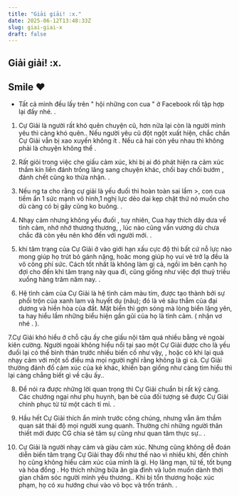 ```yaml
---
title: "Giải giải! :x."
date: 2025-06-12T13:48:33Z
slug: giai-giai-x
draft: false
---
```


## Giải giải! :x.

## Smile ♥

* Tất cả mình đều lấy trên " hội những con cua " ở Facebook rồi tập hợp lại đấy nhé. . 

1. Cự Giải là người rất khó quên chuyện cũ, hơn nữa lại còn là người mình yêu thì càng khó quên..  Nếu người yêu cũ đột ngột xuất hiện, chắc chắn Cự Giải vẫn bị xao xuyến không ít .  Nếu cả hai còn yêu nhau thì không phải là chuyện không thể . 

2. Rất giỏi trong việc che giấu cảm xúc, khi bị ai đó phát hiện ra cảm xúc thầm kín liền đánh trống lãng sang chuyện khác, chối bay chối bướm , đánh chết cũng ko thừa nhận. . 

3. Nếu ng ta cho rằng cự giải là yếu đuối thì hoàn toàn sai lầm >, con cua tiềm ẩn 1 sức mạnh vô hình,1 nghị lực dẻo dai kẹp chặt thứ nó muốn cho dù càng có bị gãy cũng ko buông. .

4. Nhạy cảm nhưng không yếu đuối , tuy nhiên, Cua hay thích dây dưa về tình cảm, nhớ nhớ thương thương, , lúc nào cũng vấn vương dù chưa chắc đã còn yêu nên khó đến với người mới. . 

5. khi tâm trạng của Cự Giải ở vào giới hạn xấu cực độ thì bất cứ nỗ lực nào mong giúp họ trút bỏ gánh nặng, hoăc mong giúp họ vui vẻ trở lạ đều là vô công phí sức. Cách tốt nhất là không làm gì cả, ngồi im bên cạnh họ đợi cho đến khi tâm trạng này qua đi, cũng giống như việc đợi thuỷ triều xuống hàng trăm năm nay. . 

6. Hệ tình cảm của Cự Giải là hệ tình cảm màu tím, được tạo thành bởi sự phối trộn của xanh lam và huyết dụ (nâu); đó là vẻ sâu thẳm của đại dương và hiền hòa của đất. Mặt biển thì gợn sóng mà lòng biển lặng yên, ta hay hiểu lầm những biểu hiện gần gũi của họ là tình cảm. ( nhận vơ nhé . ).

7.Cự Giải khó hiểu ở chỗ cậu ấy che giấu nội tâm quá nhiều bằng vẻ ngoài kiên cường. Người ngoài không hiểu nổi tại sao một Cự Giải được cho là yếu đuối lại có thể bình thản trước nhiều biến cố như vậy, , hoặc có khi lại quá nhạy cảm với một số điều mà mọi người nghĩ rằng không là gì cả. Cự Giải thường đánh đố cảm xúc của kẻ khác, khiến bạn giống như càng tìm hiểu thì lại càng chẳng biết gì về cậu ấy.. 

8. Để nói ra được những lời quan trọng thì Cự Giải chuẩn bị rất kỹ càng. Các chướng ngại như phụ huynh, bạn bè của đối tượng sẽ được Cự Giải chinh phục từ từ một cách tỉ mỉ. . 

9. Hầu hết Cự Giải thích ẩn mình trước công chúng, nhưng vẫn âm thầm quan sát thái độ mọi người xung quanh. Thường chỉ những người thân thiết mới được CG chia sẻ tâm sự cũng như quan tâm thực sự.. .

10. Cự Giải là người nhạy cảm và giàu cảm xúc. Nhưng cũng không dễ đoán diễn biến tâm trạng Cự Giải thay đổi như thế nào vì nhiều khi, đến chính họ cũng không hiểu cảm xúc của mình là gì. Họ lãng mạn, tử tế, tốt bụng và hòa đồng . Họ thích những bữa ăn gia đình và luôn muốn dành thời gian chăm sóc người mình yêu thương.. Khi bị tổn thương hoặc xúc phạm, họ có xu hướng chui vào vỏ bọc và trốn tránh. .